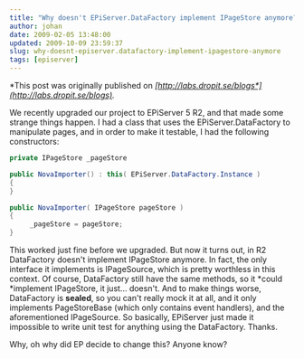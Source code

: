 ```yaml
---
title: "Why doesn't EPiServer.DataFactory implement IPageStore anymore??"
author: johan
date: 2009-02-05 13:48:00
updated: 2009-10-09 23:59:37
slug: why-doesnt-episerver.datafactory-implement-ipagestore-anymore
tags: [episerver]
---
```


*This post was originally published on *[*http://labs.dropit.se/blogs*](http://labs.dropit.se/blogs)*.*

We recently upgraded our project to EPiServer 5 R2, and that made some strange things happen. I had a class that uses the EPiServer.DataFactory to manipulate pages, and in order to make it testable, I had the following constructors:

``` csharp
private IPageStore _pageStore

public NovaImporter() : this( EPiServer.DataFactory.Instance )
{
}

public NovaImporter( IPageStore pageStore )
{
     _pageStore = pageStore;
}
```

This worked just fine before we upgraded. But now it turns out, in R2 DataFactory doesn't implement IPageStore anymore. In fact, the only interface it implements is IPageSource, which is pretty worthless in this context. Of course, DataFactory still have the same methods, so it *could *implement IPageStore, it just... doesn't. And to make things worse, DataFactory is **sealed**, so you can't really mock it at all, and it only implements PageStoreBase (which only contains event handlers), and the aforementioned IPageSource. So basically, EPiServer just made it impossible to write unit test for anything using the DataFactory. Thanks.

Why, oh why did EP decide to change this? Anyone know?